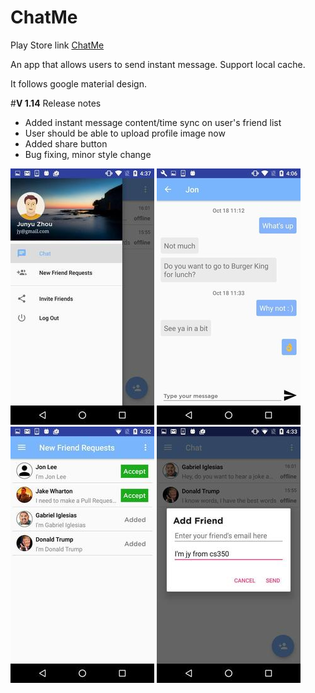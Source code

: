 # ChatMe

Play Store link [ChatMe](https://play.google.com/store/apps/details?id=com.junyu.IMBudget)

An app that allows users to send instant message.
Support local cache.

It follows google material design. 

#**V 1.14** Release notes

* Added instant message content/time sync on user's friend list
* User should be able to upload profile image now
* Added share button
* Bug fixing, minor style change


![](demoPhotos/sideMenu.jpg?raw=true "Chat Menu")
![](demoPhotos/newChatDemo.jpg?raw=true "Chat Screen")
![](demoPhotos/friendRequests.jpg?raw=true "request Screen")
![](demoPhotos/addFriendDemo.jpg?raw=true "addFriend Screen")
